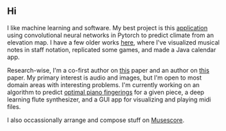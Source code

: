 ## Hi

I like machine learning and software. My best project is this [application](https://github.com/tirangol/Climate-Net/) using convolutional neural networks in Pytorch to predict climate from an elevation map. I have a few older works [here](https://github.com/tirangol/Projects), where I've visualized musical notes in staff notation, replicated some games, and made a Java calendar app.

Research-wise, I'm a co-first author on [this](https://arxiv.org/pdf/2412.15947) paper and an author on [this](https://openreview.net/pdf?id=sfTXIiu7Op) paper. My primary interest is audio and images, but I'm open to most domain areas with interesting problems. I'm currently working on an algorithm to predict [optimal piano fingerings](https://github.com/tirangol/Projects/tree/main/pianofortis) for a given piece, a deep learning flute synthesizer, and a GUI app for visualizing and playing midi files.

I also occassionally arrange and compose stuff on [Musescore](https://musescore.com/trngl).
